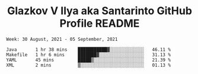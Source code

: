 <h1 align="center">Glazkov V Ilya aka Santarinto GitHub Profile README</h1>

<!--START_SECTION:waka-->
```text
Week: 30 August, 2021 - 05 September, 2021

Java       1 hr 38 mins    ███████████▓░░░░░░░░░░░░░   46.11 % 
Makefile   1 hr 6 mins     ███████▓░░░░░░░░░░░░░░░░░   31.13 % 
YAML       45 mins         █████▒░░░░░░░░░░░░░░░░░░░   21.39 % 
XML        2 mins          ▒░░░░░░░░░░░░░░░░░░░░░░░░   01.13 % 
```
<!--END_SECTION:waka-->